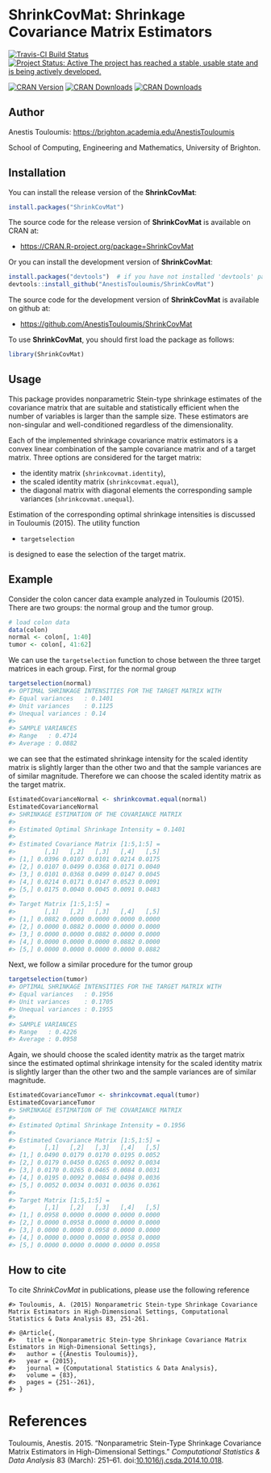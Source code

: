 <!-- README.md is generated from README.Rmd. Please edit that file -->
ShrinkCovMat: Shrinkage Covariance Matrix Estimators
====================================================

[![Travis-CI Build Status](https://travis-ci.org/AnestisTouloumis/ShrinkCovMat.svg?branch=master)](https://travis-ci.org/AnestisTouloumis/ShrinkCovMat) [![Project Status: Active The project has reached a stable, usable state and is being actively developed.](http://www.repostatus.org/badges/latest/active.svg)](http://www.repostatus.org/#active)

[![CRAN Version](http://www.r-pkg.org/badges/version/ShrinkCovMat?color=blue)](https://CRAN.R-project.org/package=ShrinkCovMat) [![CRAN Downloads](http://cranlogs.r-pkg.org/badges/grand-total/ShrinkCovMat?color=blue)](http://cranlogs.r-pkg.org/badges/grand-total/ShrinkCovMat) [![CRAN Downloads](http://cranlogs.r-pkg.org/badges/ShrinkCovMat)](https://CRAN.R-project.org/package=ShrinkCovMat)

Author
------

Anestis Touloumis: <https://brighton.academia.edu/AnestisTouloumis>

School of Computing, Engineering and Mathematics, University of Brighton.

Installation
------------

You can install the release version of the **ShrinkCovMat**:

``` r
install.packages("ShrinkCovMat")
```

The source code for the release version of **ShrinkCovMat** is available on CRAN at:

-   <https://CRAN.R-project.org/package=ShrinkCovMat>

Or you can install the development version of **ShrinkCovMat**:

``` r
install.packages("devtools")  # if you have not installed 'devtools' package
devtools::install_github("AnestisTouloumis/ShrinkCovMat")
```

The source code for the development version of **ShrinkCovMat** is available on github at:

-   <https://github.com/AnestisTouloumis/ShrinkCovMat>

To use **ShrinkCovMat**, you should first load the package as follows:

``` r
library(ShrinkCovMat)
```

Usage
-----

This package provides nonparametric Stein-type shrinkage estimates of the covariance matrix that are suitable and statistically efficient when the number of variables is larger than the sample size. These estimators are non-singular and well-conditioned regardless of the dimensionality.

Each of the implemented shrinkage covariance matrix estimators is a convex linear combination of the sample covariance matrix and of a target matrix. Three options are considered for the target matrix:

-   the identity matrix (`shrinkcovmat.identity`),
-   the scaled identity matrix (`shrinkcovmat.equal`),
-   the diagonal matrix with diagonal elements the corresponding sample variances (`shrinkcovmat.unequal`).

Estimation of the corresponding optimal shrinkage intensities is discussed in Touloumis (2015). The utility function

-   `targetselection`

is designed to ease the selection of the target matrix.

Example
-------

Consider the colon cancer data example analyzed in Touloumis (2015). There are two groups: the normal group and the tumor group.

``` r
# load colon data
data(colon)
normal <- colon[, 1:40]
tumor <- colon[, 41:62]
```

We can use the `targetselection` function to chose between the three target matrices in each group. First, for the normal group

``` r
targetselection(normal)
#> OPTIMAL SHRINKAGE INTENSITIES FOR THE TARGET MATRIX WITH 
#> Equal variances   : 0.1401 
#> Unit variances    : 0.1125 
#> Unequal variances : 0.14 
#> 
#> SAMPLE VARIANCES 
#> Range   : 0.4714 
#> Average : 0.0882
```

we can see that the estimated shrinkage intensity for the scaled identity matrix is slightly larger than the other two and that the sample variances are of similar magnitude. Therefore we can choose the scaled identity matrix as the target matrix.

``` r
EstimatedCovarianceNormal <- shrinkcovmat.equal(normal)
EstimatedCovarianceNormal
#> SHRINKAGE ESTIMATION OF THE COVARIANCE MATRIX 
#> 
#> Estimated Optimal Shrinkage Intensity = 0.1401 
#> 
#> Estimated Covariance Matrix [1:5,1:5] =
#>        [,1]   [,2]   [,3]   [,4]   [,5]
#> [1,] 0.0396 0.0107 0.0101 0.0214 0.0175
#> [2,] 0.0107 0.0499 0.0368 0.0171 0.0040
#> [3,] 0.0101 0.0368 0.0499 0.0147 0.0045
#> [4,] 0.0214 0.0171 0.0147 0.0523 0.0091
#> [5,] 0.0175 0.0040 0.0045 0.0091 0.0483
#> 
#> Target Matrix [1:5,1:5] =
#>        [,1]   [,2]   [,3]   [,4]   [,5]
#> [1,] 0.0882 0.0000 0.0000 0.0000 0.0000
#> [2,] 0.0000 0.0882 0.0000 0.0000 0.0000
#> [3,] 0.0000 0.0000 0.0882 0.0000 0.0000
#> [4,] 0.0000 0.0000 0.0000 0.0882 0.0000
#> [5,] 0.0000 0.0000 0.0000 0.0000 0.0882
```

Next, we follow a similar procedure for the tumor group

``` r
targetselection(tumor)
#> OPTIMAL SHRINKAGE INTENSITIES FOR THE TARGET MATRIX WITH 
#> Equal variances   : 0.1956 
#> Unit variances    : 0.1705 
#> Unequal variances : 0.1955 
#> 
#> SAMPLE VARIANCES 
#> Range   : 0.4226 
#> Average : 0.0958
```

Again, we should choose the scaled identity matrix as the target matrix since the estimated optimal shrinkage intensity for the scaled identity matrix is slightly larger than the other two and the sample variances are of similar magnitude.

``` r
EstimatedCovarianceTumor <- shrinkcovmat.equal(tumor)
EstimatedCovarianceTumor
#> SHRINKAGE ESTIMATION OF THE COVARIANCE MATRIX 
#> 
#> Estimated Optimal Shrinkage Intensity = 0.1956 
#> 
#> Estimated Covariance Matrix [1:5,1:5] =
#>        [,1]   [,2]   [,3]   [,4]   [,5]
#> [1,] 0.0490 0.0179 0.0170 0.0195 0.0052
#> [2,] 0.0179 0.0450 0.0265 0.0092 0.0034
#> [3,] 0.0170 0.0265 0.0465 0.0084 0.0031
#> [4,] 0.0195 0.0092 0.0084 0.0498 0.0036
#> [5,] 0.0052 0.0034 0.0031 0.0036 0.0361
#> 
#> Target Matrix [1:5,1:5] =
#>        [,1]   [,2]   [,3]   [,4]   [,5]
#> [1,] 0.0958 0.0000 0.0000 0.0000 0.0000
#> [2,] 0.0000 0.0958 0.0000 0.0000 0.0000
#> [3,] 0.0000 0.0000 0.0958 0.0000 0.0000
#> [4,] 0.0000 0.0000 0.0000 0.0958 0.0000
#> [5,] 0.0000 0.0000 0.0000 0.0000 0.0958
```

How to cite
-----------

To cite *ShrinkCovMat* in publications, please use the following reference

    #> Touloumis, A. (2015) Nonparametric Stein-type Shrinkage Covariance Matrix Estimators in High-Dimensional Settings, Computational Statistics & Data Analysis 83, 251-261.

    #> @Article{,
    #>   title = {Nonparametric Stein-type Shrinkage Covariance Matrix Estimators in High-Dimensional Settings},
    #>   author = {{Anestis Touloumis}},
    #>   year = {2015},
    #>   journal = {Computational Statistics & Data Analysis},
    #>   volume = {83},
    #>   pages = {251--261},
    #> }

References
==========

Touloumis, Anestis. 2015. “Nonparametric Stein-Type Shrinkage Covariance Matrix Estimators in High-Dimensional Settings.” *Computational Statistics & Data Analysis* 83 (March): 251–61. doi:[10.1016/j.csda.2014.10.018](https://doi.org/10.1016/j.csda.2014.10.018).
